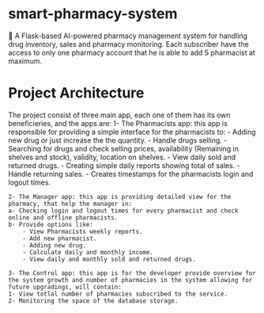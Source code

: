 # smart-pharmacy-system
💊 A Flask-based AI-powered pharmacy management system for handling drug inventory, sales and pharmacy monitoring. Each subscriber have the access to only one pharmacy account that he is able to add 5 pharmacist at maximum.

# Project Architecture
The project consist of three main app, each one of them has its own beneficieries, and the apps are:
    1- The Pharmacists app: this app is responsible for providing a simple interface for the pharmacists to:
    - Adding new drug or just increase the the quantity.
    - Handle drugs selling.
    - Searching for drugs and check selling prices, availability (Remaining in shelves and stock), validity, location on shelves.
    - View daily sold and returned drugs.
    - Creating simple daily reports showing total of sales.
    - Handle returning sales.
    - Creates timestamps for the pharmacists login and logout times.

    2- The Manager app: this app is providing detailed view for the pharmacy, that help the manager in:
    a- Checking login and logout times for every pharmacist and check online and offline pharmacists.
    b- Provide options like:
        - View Pharmacists weekly reports.
        - Add new pharmacist.
        - Adding new drug.
        - Calculate daily and monthly income.
        - View daily and monthly sold and returned drugs.

    3- The Control app: this app is for the developer provide overview for the system growth and number of pharmacies in the system allowing for future upgradings, will contain:
    1- View totlal number of pharmacies subscribed to the service.
    2- Monitoring the space of the database storage.
